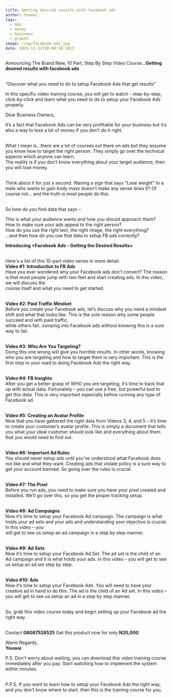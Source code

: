 ```yaml
---
title: Getting desired results with facebook ads
author: Youwai
tags:
  - Ads
  - money
  - business
  - growth
image: /img/facebook-ads.jpg
date: 2019-12-31T20:00:50.181Z
---
```

Announcing The Brand New, 10 Part, Step By Step Video Course...**Getting desired results with facebook ads**

\
“Discover what you need to do to setup Facebook Ads that get results”

In this specific video training course, you will get to watch - step-by-step, click-by-click  and learn what you need to do to setup your Facebook Ads properly.

Dear Business Owners,

It’s a fact that Facebook Ads can be very profitable for your business but it’s also a way to lose a lot of money if you don’t do it right.

\
What I mean is...there are a lot of courses out there on ads but they assume you know how to target the right person. They simply go over the technical aspects which anyone can learn.\
The reality is if you don’t know everything about your target audience, then you will lose money.

\
Think about it for just a second. Waving a sign that says “Lose weight” to a male who wants to gain body mass doesn’t make any sense does it? Of course not... and the truth is most people do this.

\
So how do you find data that says –

This is what your audience wants and how you should approach them?\
How to make sure your ads appeal to the right person?\
How do you use the right text, the right image, the right everything?\
...and then how do you use that data to setup FB ads correctly?

**Introducing <Facebook Ads - Getting the Desired Results>**

\
Here's a list of this 10-part video series in more detail:\
**Video #1: Introduction to FB Ads**\
Have you ever wondered why your Facebook ads don’t convert? The reason is that most people jump with two feet and start creating ads. In this video, we will discuss the\
course itself and what you need to get started.

\
**Video #2: Paid Traffic Mindset**\
Before you create your Facebook ads, let’s discuss why you need a mindset shift and what that looks like. This is the sole reason why some people succeed and with paid traffic,\
while others fail. Jumping into Facebook ads without knowing this is a sure way to fail.

\
**Video #3: Who Are You Targeting?**\
Doing this one wrong will give you horrible results. In other words, knowing who you are targeting and how to target them is very important. This is the first step to your road to doing Facebook Ads the right way.

\
**Video #4: FB Insights**\
After you get a better grasp of WHO you are targeting, it’s time to back that up with actual data. Fortunately – you can use a free, but powerful tool to get this data. This is very important especially before running any type of Facebook ad.

\
**Video #5: Creating an Avatar Profile**\
Now that you have gathered the right data from Videos 3, 4, and 5 – it’s time to create your customer’s avatar profile. This is simply a document that tells you what your ideal customer should look like and everything about them that you would need to find out.

\
**Video #6: Important Ad Rules**\
You should never setup ads until you’ve understood what Facebook does not like and what they want. Creating ads that violate policy is a sure way to get your account banned. So going over the rules is crucial.

\
**Video #7: The Pixel**\
Before you run ads, you need to make sure you have your pixel created and installed. We’ll go over this, so you get the proper tracking setup.

\
**Video #8: Ad Campaigns**\
Now it’s time to setup your Facebook Ad campaign. The campaign is what holds your ad sets and your ads and understanding your objective is crucial. In this video – you\
will get to see us setup an ad campaign in a step by step manner.

\
**Video #9: Ad Sets**\
Now it’s time to setup your Facebook Ad Set. The ad set is the child of an Ad campaign and it is what holds your ads. In this video – you will get to see us setup an ad set step by step.

\
**Video #10: Ads**\
Now it’s time to setup your Facebook Ads. You will need to have your creative ad in hand to do this. The ad is the child of an Ad set. In this video – you will get to see us setup an ad in a step by step manner.

\
So, grab this video course today and begin setting up your Facebook ad the right way.

\
Contact **08087528525** Get this product now for only **N20,000**

Warm Regards,\
**Youwai**

P.S. Don't worry about waiting, you can download this video training course immediately after you pay. Start watching how to implement the system within minutes.

\
P.P.S. If you want to learn how to setup your Facebook Ads the right way, and you don’t know where to start, then this is the training course for you.
